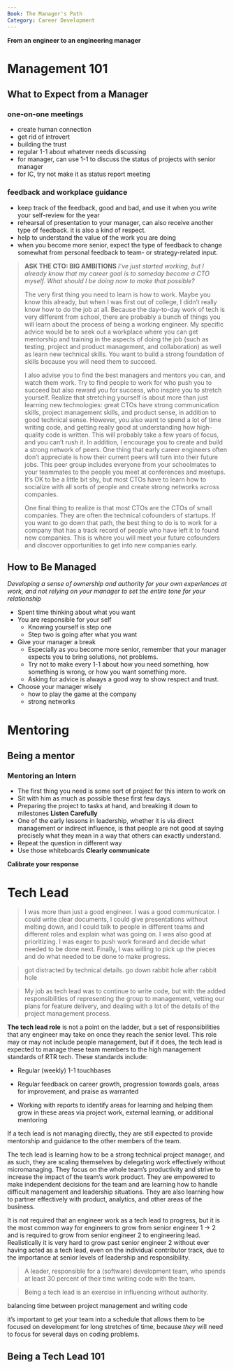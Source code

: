 ```yaml
---
Book: The Manager's Path
Category: Career Development
---
```


**From an engineer to an engineering manager**

# Management 101
## What to Expect from a Manager
### one-on-one meetings
- create human connection
- get rid of introvert
- building the trust
- regular 1-1 about whatever needs discussing
- for manager, can use 1-1 to discuss the status of projects with senior manager
- for IC, try not make it as status report meeting
### feedback and workplace guidance
- keep track of the feedback, good and bad, and use it when you write your self-review for the year
- rehearsal of presentation to your manager, can also receive another type of feedback. it is also a kind of respect.
- help to understand the value of the work you are doing
- when you become more senior, expect the type of feedback to change somewhat from personal feedback to team- or strategy-related input.

> **ASK THE CTO: BIG AMBITIONS**
> *I’ve just started working, but I already know that my career goal is to someday become a CTO myself. What should I be doing now to make that possible?*
> 
> The very first thing you need to learn is how to work. Maybe you know this already, but when I was first out of college, I didn’t really know how to do the job at all. Because the day-to-day work of tech is very different from school, there are probably a bunch of things you will learn about the process of being a working engineer. My specific advice would be to seek out a workplace where you can get mentorship and training in the aspects of doing the job (such as testing, project and product management, and collaboration) as well as learn new technical skills. You want to build a strong foundation of skills because you will need them to succeed.
> 
> I also advise you to find the best managers and mentors you can, and watch them work. Try to find people to work for who push you to succeed but also reward you for success, who inspire you to stretch yourself. Realize that stretching yourself is about more than just learning new technologies: great CTOs have strong communication skills, project management skills, and product sense, in addition to good technical sense. However, you also want to spend a lot of time writing code, and getting really good at understanding how high-quality code is written. This will probably take a few years of focus, and you can’t rush it.
> In addition, I encourage you to create and build a strong network of peers. One thing that early career engineers often don’t appreciate is how their current peers will turn into their future jobs. This peer group includes everyone from your schoolmates to your teammates to the people you meet at conferences and meetups. It’s OK to be a little bit shy, but most CTOs have to learn how to socialize with all sorts of people and create strong networks across companies.
> 
> One final thing to realize is that most CTOs are the CTOs of small companies. They are often the technical cofounders of startups. If you want to go down that path, the best thing to do is to work for a company that has a track record of people who have left it to found new companies. This is where you will meet your future cofounders and discover opportunities to get into new companies early.

## How to Be Managed
*Developing a sense of ownership and authority for your own experiences at work, and not relying on your manager to set the entire tone for your relationship*
- Spent time thinking about what you want
- You are responsible for your self
	- Knowing yourself is step one
	- Step two is going after what you want
- Give your manager a break
	- Especially as you become more senior, remember that your manager expects you to bring solutions, not problems.
	- Try not to make every 1-1 about how you need something, how something is wrong, or how you want something more. 
	- Asking for advice is always a good way to show respect and trust.
- Choose your manager wisely
	- how to play the game at the company
	- strong networks

# Mentoring
## Being a mentor
### Mentoring an Intern
- The first thing you need is some sort of project for this intern to work on
- Sit with him as much as possible these first few days.
- Preparing the project to tasks at hand, and breaking it down to milestones
**Listen Carefully**
- One of the early lessons in leadership, whether it is via direct management or indirect influence, is that people are not good at saying precisely what they mean in a way that others can exactly understand. 
- Repeat the question in different way
- Use those whiteboards
**Clearly communicate**

**Calibrate your response**

# Tech Lead
> I was more than just a good engineer. I was a good communicator. I could write clear documents, I could give presentations without melting down, and I could talk to people in different teams and different roles and explain what was going on. I was also good at prioritizing. I was eager to push work forward and decide what needed to be done next. Finally, I was willing to pick up the pieces and do what needed to be done to make progress.

> got distracted by technical details. go down rabbit hole after rabbit hole

> My job as tech lead was to continue to write code, but with the added responsibilities of representing the group to management, vetting our plans for feature delivery, and dealing with a lot of the details of the project management process.

**The tech lead role** is not a point on the ladder, but a set of responsibilities that any engineer may take on once they reach the senior level. This role may or may not include people management, but if it does, the tech lead is expected to manage these team members to the high management standards of RTR tech. These standards include:

- Regular (weekly) 1-1 touchbases
    
- Regular feedback on career growth, progression towards goals, areas for improvement, and praise as warranted
    
- Working with reports to identify areas for learning and helping them grow in these areas via project work, external learning, or additional mentoring

If a tech lead is not managing directly, they are still expected to provide mentorship and guidance to the other members of the team.

The tech lead is learning how to be a strong technical project manager, and as such, they are scaling themselves by delegating work effectively without micromanaging. They focus on the whole team’s productivity and strive to increase the impact of the team’s work product. They are empowered to make independent decisions for the team and are learning how to handle difficult management and leadership situations. They are also learning how to partner effectively with product, analytics, and other areas of the business.

It is not required that an engineer work as a tech lead to progress, but it is the most common way for engineers to grow from senior engineer 1 -> 2 and is required to grow from senior engineer 2 to engineering lead. Realistically it is very hard to grow past senior engineer 2 without ever having acted as a tech lead, even on the individual contributor track, due to the importance at senior levels of leadership and responsibility.

> A leader, responsible for a (software) development team, who spends at least 30 percent of their time writing code with the team.

> Being a tech lead is an exercise in influencing without authority.

balancing time between project management and writing code

it’s important to get your team into a schedule that allows them to be focused on development for long stretches of time, because _they_ will need to focus for several days on coding problems.

## Being a Tech Lead 101